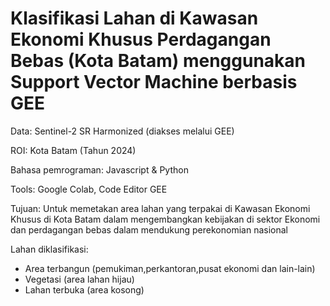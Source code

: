 # Klasifikasi Lahan di Kawasan Ekonomi Khusus Perdagangan Bebas (Kota Batam) menggunakan Support Vector Machine berbasis GEE

Data: Sentinel-2 SR Harmonized (diakses melalui GEE) 

ROI: Kota Batam (Tahun 2024)

Bahasa pemrograman: Javascript & Python

Tools: Google Colab, Code Editor GEE

Tujuan: Untuk memetakan area lahan yang terpakai di Kawasan Ekonomi Khusus di Kota Batam dalam mengembangkan kebijakan di sektor Ekonomi dan perdagangan bebas dalam mendukung perekonomian nasional

Lahan diklasifikasi: 

* Area terbangun (pemukiman,perkantoran,pusat ekonomi dan lain-lain)
* Vegetasi (area lahan hijau)
* Lahan terbuka (area kosong)
